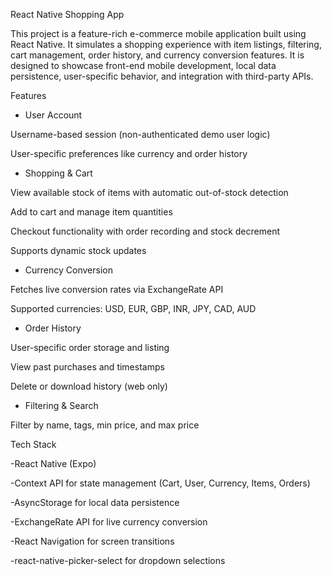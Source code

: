 React Native Shopping App

This project is a feature-rich e-commerce mobile application built using React Native. It simulates a shopping experience with item listings, filtering, cart management, order history, and currency conversion features. It is designed to showcase front-end mobile development, local data persistence, user-specific behavior, and integration with third-party APIs.

 Features

- User Account

Username-based session (non-authenticated demo user logic)

User-specific preferences like currency and order history

- Shopping & Cart

View available stock of items with automatic out-of-stock detection

Add to cart and manage item quantities

Checkout functionality with order recording and stock decrement

Supports dynamic stock updates

- Currency Conversion

Fetches live conversion rates via ExchangeRate API

Supported currencies: USD, EUR, GBP, INR, JPY, CAD, AUD

- Order History

User-specific order storage and listing

View past purchases and timestamps

Delete or download history (web only)

- Filtering & Search

Filter by name, tags, min price, and max price


Tech Stack

-React Native (Expo)

-Context API for state management (Cart, User, Currency, Items, Orders)

-AsyncStorage for local data persistence

-ExchangeRate API for live currency conversion

-React Navigation for screen transitions

-react-native-picker-select for dropdown selections







